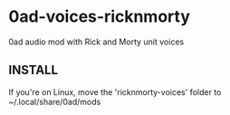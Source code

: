 # 0ad-voices-ricknmorty
0ad audio mod with Rick and Morty unit voices 

## INSTALL
If you're on Linux, move the 'ricknmorty-voices' folder to ~/.local/share/0ad/mods